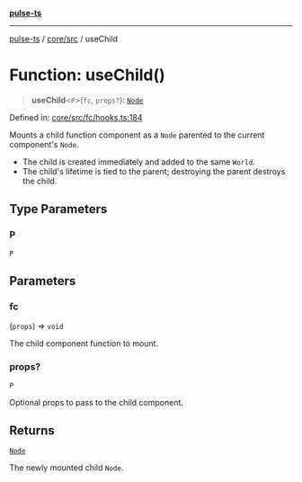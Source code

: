 [**pulse-ts**](../../../README.md)

***

[pulse-ts](../../../README.md) / [core/src](../README.md) / useChild

# Function: useChild()

> **useChild**\<`P`\>(`fc`, `props?`): [`Node`](../classes/Node.md)

Defined in: [core/src/fc/hooks.ts:184](https://github.com/jlehett/pulse-ts/blob/95f7e0ab0aafbcd2aad691251c554317b3dfe19c/packages/core/src/fc/hooks.ts#L184)

Mounts a child function component as a `Node` parented to the current component's `Node`.

- The child is created immediately and added to the same `World`.
- The child's lifetime is tied to the parent; destroying the parent destroys the child.

## Type Parameters

### P

`P`

## Parameters

### fc

(`props`) => `void`

The child component function to mount.

### props?

`P`

Optional props to pass to the child component.

## Returns

[`Node`](../classes/Node.md)

The newly mounted child `Node`.
